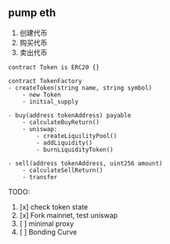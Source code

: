 ## pump eth

1. 创建代币
2. 购买代币
3. 卖出代币

```solidity
contract Token is ERC20 {}

contract TokenFactory
- createToken(string name, string symbol)
    - new Token
    - initial_supply

- buy(address tokenAddress) payable
    - calculateBuyReturn()
    - uniswap:
        - createLiquilityPool()
        - addLiquidity()
        - burnLiquidityToken()

- sell(address tokenAddress, uint256 amount)
    - calculateSellReturn()
    - transfer
```

TODO:

1. [x] check token state
2. [x] Fork mainnet, test uniswap
3. [ ] minimal proxy
4. [ ] Bonding Curve
